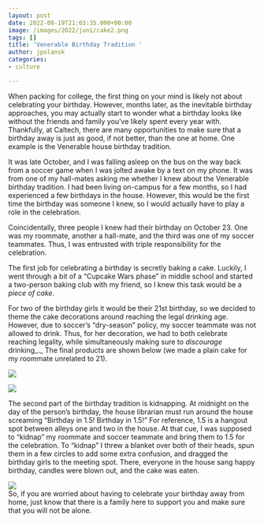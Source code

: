 ```yaml
---
layout: post
date: 2022-08-19T21:03:35.000+00:00
image: /images/2022/juni/cake2.png
tags: []
title: 'Venerable Birthday Tradition '
author: jpolansk
categories:
- culture

---
```

When packing for college, the first thing on your mind is likely not about celebrating your birthday. However, months later, as the inevitable birthday approaches, you may actually start to wonder what a birthday looks like without the friends and family you’ve likely spent every year with. Thankfully, at Caltech, there are many opportunities to make sure that a birthday away is just as good, if not better, than the one at home. One example is the Venerable house birthday tradition.

It was late October, and I was falling asleep on the bus on the way back from a soccer game when I was jolted awake by a text on my phone. It was from one of my hall-mates asking me whether I knew about the Venerable birthday tradition. I had been living on-campus for a few months, so I had experienced a few birthdays in the house. However, this would be the first time the birthday was someone I knew, so I would actually have to play a role in the celebration.

Coincidentally, three people I knew had their birthday on October 23. One was my roommate, another a hall-mate, and the third was one of my soccer teammates. Thus, I was entrusted with triple responsibility for the celebration.

The first job for celebrating a birthday is secretly baking a cake. Luckily, I went through a bit of a “Cupcake Wars phase” in middle school and started a two-person baking club with my friend, so I knew this task would be a _piece of cake_.

For two of the birthday girls it would be their 21st birthday, so we decided to theme the cake decorations around reaching the legal drinking age. However, due to soccer’s “dry-season” policy, my soccer teammate was not allowed to drink. Thus, for her decoration, we had to both celebrate reaching legality, while simultaneously making sure to _discourage_ drinking_._ The final products are shown below (we made a plain cake for my roommate unrelated to 21).

![](/images/2022/juni/cake.png)

![](/images/2022/juni/cake2.png)

The second part of the birthday tradition is kidnapping. At midnight on the day of the person’s birthday, the house librarian must run around the house screaming “Birthday in 1.5! Birthday in 1.5!” For reference, 1.5 is a hangout spot between alleys one and two in the house. At that cue, I was supposed to “kidnap” my roommate and soccer teammate and bring them to 1.5 for the celebration. To “kidnap” I threw a blanket over both of their heads, spun them in a few circles to add some extra confusion, and dragged the birthday girls to the meeting spot. There, everyone in the house sang happy birthday, candles were blown out, and the cake was eaten.

![](/images/2022/juni/glasses.png)  
So, if you are worried about having to celebrate your birthday away from home, just know that there is a family here to support you and make sure that you will not be alone.